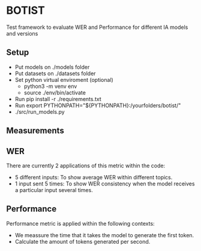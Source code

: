 # BOTIST
Test framework to evaluate WER and Performance for different IA models and versions


## Setup
- Put models on ./models folder
- Put datasets on ./datasets folder
- Set python virtual enviroment (optional)
  - python3 -m venv env
  - source ./env/bin/activate
- Run pip install -r ./requirements.txt
- Run export PYTHONPATH="${PYTHONPATH}:/yourfolders/botist/"
- ./src/run_models.py

## Measurements
## WER
There are currently 2 applications of this metric within the code:
  - 5 different inputs: To show average WER within different topics.
  - 1 input sent 5 times: To show WER consistency when the model receives a particular input several times.

## Performance
Performance metric is applied within the following contexts:
  - We meassure the time that it takes the model to generate the first token.
  - Calculate the amount of tokens generated per second.
